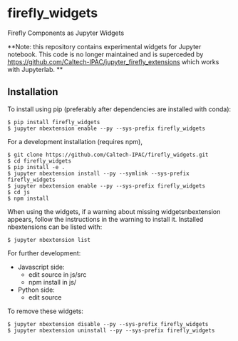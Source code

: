 firefly_widgets
===============================

Firefly Components as Jupyter Widgets

**Note: this repository contains experimental widgets for Jupyter notebook. This code is no longer maintained and is superceded by https://github.com/Caltech-IPAC/jupyter_firefly_extensions which works with Jupyterlab. **

Installation
------------

To install using pip (preferably after dependencies are installed with conda):

    $ pip install firefly_widgets
    $ jupyter nbextension enable --py --sys-prefix firefly_widgets


For a development installation (requires npm),

    $ git clone https://github.com/Caltech-IPAC/firefly_widgets.git
    $ cd firefly_widgets
    $ pip install -e .
    $ jupyter nbextension install --py --symlink --sys-prefix firefly_widgets
    $ jupyter nbextension enable --py --sys-prefix firefly_widgets
    $ cd js
    $ npm install

When using the widgets, if a warning about missing widgetsnbextension appears, follow the instructions in the warning to install it. Installed nbextensions can be listed with:

    $ jupyter nbextension list

For further development:
 - Javascript side:
    - edit source in js/src
    - npm install in js/
 - Python side:
    - edit source

To remove these widgets:

    $ jupyter nbextension disable --py --sys-prefix firefly_widgets
    $ jupyter nbextension uninstall --py --sys-prefix firefly_widgets

